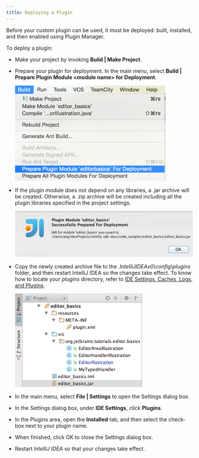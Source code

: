 ```yaml
---
title: Deploying a Plugin
---
```


Before your custom plugin can be used, it must be deployed: built, installed, and then enabled using Plugin Manager.

To deploy a plugin:

* Make your project by invoking **Build \| Make Project**.

* Prepare your plugin for deployment.
  In the main menu, select **Build \| Prepare Plugin Module \<module name\> for Deployment**.

  ![Prepare Plugin for Deployment](deploying_plugin/img/prepare_plugin_for_deployment.png)

* If the plugin module does not depend on any libraries, a .jar archive will be created.
  Otherwise, a .zip archive will be created including all the plugin libraries specified in the project settings.

  ![Jar Saved Notification](deploying_plugin/img/jar_saved_notification.png)

* Copy the newly created archive file to the *.IntelliJIDEAx0\config\plugins* folder, and then restart IntelliJ IDEA so the changes take effect.
  To know how to locate your *plugins* directory, refer to [IDE Settings, Caches, Logs, and Plugins](basics/settings_caches_logs.html).

  ![Jar File Location](deploying_plugin/img/jar_location.png)

* In the main menu, select **File \| Settings** to open the Settings dialog box.

* In the Settings dialog box, under **IDE Settings**, click **Plugins**.

* In the Plugins area, open the **Installed** tab, and then select the check-box next to your plugin name.

* When finished, click OK to close the Settings dialog box.

* Restart *IntelliJ IDEA* so that your changes take effect.
